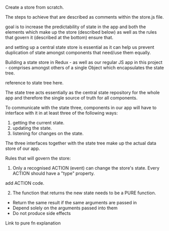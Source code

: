 

Create a store from scratch. 

The steps to achieve that are described as comments within the store.js file. 

goal is to increase the predictability of state in the app and both the elements which make up the store (described below) as well as the rules that govern it (described at the bottom) ensure that.  

and setting up a central state store is essential as it can help us prevent duplication of state  amongst components that need/use them equally.

Building a state store in Redux - as well as our regular JS app in this project - comprises amongst others of a single  Object which encapsulates the state tree. 

reference to state tree here.

The state tree acts essentially as the central state repository for the whole app and therefore the single source of truth for all components. 

To communicate with the state three, components in our app will have to interface with it in at least three of the following ways:

1. getting the current state.
2. updating the state.
3. listening for changes on the state.

The three interfaces together with the state tree make up the actual data store of our app. 

Rules that will govern the store:

1. Only a recognised ACTION (event) can change the store's state. Every ACTION should have a "type" property.

  add ACTION code.

2. The function that returns the new state needs to be a PURE function. 

  - Return the same result if the same arguments are passed in
  - Depend solely on the arguments passed into them
  - Do not produce side effects


Link to pure fn explanation

